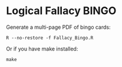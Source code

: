 # Logical Fallacy BINGO

Generate a multi-page PDF of bingo cards:

`R --no-restore -f Fallacy_Bingo.R`

Or if you have make installed:

`make`

